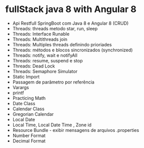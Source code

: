 # fullStack  java 8 with Angular 8 

- Api Restfull SpringBoot com Java 8 e Angular 8 (CRUD)
- Threads: threads metodo star, run, sleep
- Threads: Interface Runable
- Threads: Multithreads join
- Threads: Multiples threads definindo prioriades
- Threads: métodos e blocos sincronizados (synchronized)
- Threads: notify, wait e notifyAll
- Threads: resume, suspend e stop
- Threads: Dead Lock
- Threads: Semaphore Simulator
- Static Import
- Passagem de parâmetro por referência
- Varargs
- printf
- Practicing Math
- Date Class
- Calendar Class
- Gregorian Calendar
- Local Date
- Local Time, Local Date Time , Zone id
- Resource Bundle - exibir mensagens de arquivos .properties
- Number Format 
- Decimal Format
